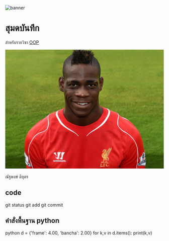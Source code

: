 ![banner](https://picsum.photos/800/250)

# สุมดบันทึก

สำหรับรายวิฃา [OOP](https://Natthaphong66.github.io)

![download banner](./balo.jpg)

ณัฐพงษ์ ดีบุตร

## code

git status
git add
git commit

## คำสั่งพื้นฐาน python

python
d = {'frame': 4.00, 'bancha': 2.00}
for k,v in d.items():
   print(k,v)

